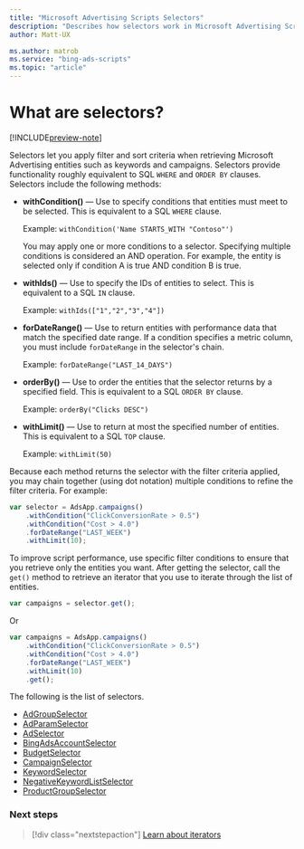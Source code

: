 ```yaml
---
title: "Microsoft Advertising Scripts Selectors"
description: "Describes how selectors work in Microsoft Advertising Scripts."
author: Matt-UX

ms.author: matrob
ms.service: "bing-ads-scripts"
ms.topic: "article"
---
```


# What are selectors?

[!INCLUDE[preview-note](../includes/preview-note.md)]

Selectors let you apply filter and sort criteria when retrieving Microsoft Advertising entities such as keywords and campaigns.  Selectors provide functionality roughly equivalent to SQL `WHERE` and `ORDER BY` clauses. Selectors include the following methods:

- **withCondition()** &mdash; Use to specify conditions that entities must meet to be selected. This is equivalent to a SQL `WHERE` clause.  
  
  Example: `withCondition('Name STARTS_WITH "Contoso"')`  
  
  You may apply one or more conditions to a selector. Specifying multiple conditions is considered an AND operation. For example, the entity is selected only if condition A is true AND condition B is true. 
  
- **withIds()** &mdash; Use to specify the IDs of entities to select. This is equivalent to a SQL `IN` clause.  
  
  Example: `withIds(["1","2","3","4"])`  

- **forDateRange()** &mdash; Use to return entities with performance data that match the specified date range. If a condition specifies a metric column, you must include `forDateRange` in the selector's chain.  
  
  Example: `forDateRange("LAST_14_DAYS")`  

- **orderBy()** &mdash; Use to order the entities that the selector returns by a specified field. This is equivalent to a SQL `ORDER BY` clause.  
  
  Example: `orderBy("Clicks DESC")`  

- **withLimit()** &mdash; Use to return at most the specified number of entities. This is equivalent to a SQL `TOP` clause.  
  
  Example: `withLimit(50)`  

Because each method returns the selector with the filter criteria applied, you may chain together (using dot notation) multiple conditions to refine the filter criteria. For example:

```javascript
var selector = AdsApp.campaigns()
    .withCondition("ClickConversionRate > 0.5")
    .withCondition("Cost > 4.0")
    .forDateRange("LAST_WEEK")
    .withLimit(10);
```

To improve script performance, use specific filter conditions to ensure that you retrieve only the entities you want. After getting the selector, call the `get()` method to retrieve an iterator that you use to iterate through the list of entities.

```javascript
var campaigns = selector.get();
```

Or 

```javascript
var campaigns = AdsApp.campaigns()
    .withCondition("ClickConversionRate > 0.5")
    .withCondition("Cost > 4.0")
    .forDateRange("LAST_WEEK")
    .withLimit(10)
    .get();
```


The following is the list of selectors.

- [AdGroupSelector](../reference/AdGroupSelector.md)
- [AdParamSelector](../reference/AdParamSelector.md)
- [AdSelector](../reference/AdSelector.md)
- [BingAdsAccountSelector](../reference/BingAdsAccountSelector.md)
- [BudgetSelector](../reference/BudgetSelector.md)
- [CampaignSelector](../reference/CampaignSelector.md)
- [KeywordSelector](../reference/KeywordSelector.md)
- [NegativeKeywordListSelector](../reference/NegativeKeywordListSelector.md)
- [ProductGroupSelector](../reference/ProductGroupSelector.md)


### Next steps

> [!div class="nextstepaction"]
> [Learn about iterators](./iterators.md)
